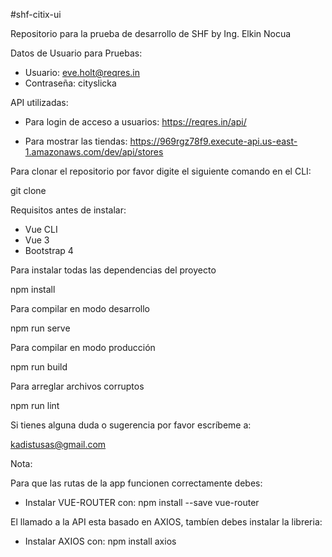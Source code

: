 #shf-citix-ui

Repositorio para la prueba de desarrollo de SHF by Ing. Elkin Nocua

Datos de Usuario para Pruebas:

- Usuario:    eve.holt@reqres.in
- Contraseña: cityslicka

API utilizadas:

- Para login de acceso a usuarios: https://reqres.in/api/

- Para mostrar las tiendas: https://969rgz78f9.execute-api.us-east-1.amazonaws.com/dev/api/stores

Para clonar el repositorio por favor digite el siguiente comando en el CLI: 

git clone 

Requisitos antes de instalar:

- Vue CLI
- Vue 3
- Bootstrap 4

Para instalar todas las dependencias del proyecto

npm install

Para compilar en modo desarrollo

npm run serve

Para compilar en modo producción

npm run build

Para arreglar archivos corruptos

npm run lint

Si tienes alguna duda o sugerencia por favor escríbeme a:

kadistusas@gmail.com

Nota:

Para que las rutas de la app funcionen correctamente debes:

- Instalar VUE-ROUTER con: npm install --save vue-router

El llamado a la API esta basado en AXIOS, tambíen debes instalar la libreria:

- Instalar AXIOS con: npm install axios
